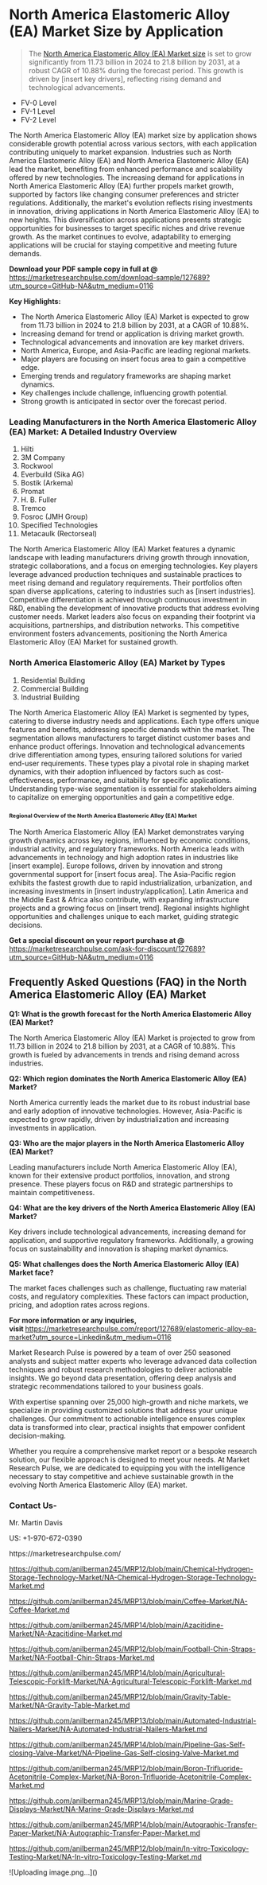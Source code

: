 <h1>North America Elastomeric Alloy (EA) Market&nbsp;Size by Application</h1><blockquote><p>The <a href="https://marketresearchpulse.com/download-sample/127689?utm_source=GitHub-NA&amp;utm_medium=0116">North America Elastomeric Alloy (EA) Market size</a> is set to grow significantly from 11.73 billion in 2024 to 21.8 billion by 2031, at a robust CAGR of 10.88% during the forecast period. This growth is driven by [insert key drivers], reflecting rising demand and technological advancements.</p></blockquote><ul><li>FV-0 Level<li> FV-1 Level<li> FV-2 Level</li></ul><p>The North America Elastomeric Alloy (EA) market size by application shows considerable growth potential across various sectors, with each application contributing uniquely to market expansion. Industries such as North America Elastomeric Alloy (EA) and North America Elastomeric Alloy (EA) lead the market, benefiting from enhanced performance and scalability offered by new technologies. The increasing demand for applications in North America Elastomeric Alloy (EA) further propels market growth, supported by factors like changing consumer preferences and stricter regulations. Additionally, the market's evolution reflects rising investments in innovation, driving applications in North America Elastomeric Alloy (EA) to new heights. This diversification across applications presents strategic opportunities for businesses to target specific niches and drive revenue growth. As the market continues to evolve, adaptability to emerging applications will be crucial for staying competitive and meeting future demands.</p><p><strong>Download your PDF sample copy in full at @ </strong><a href="https://marketresearchpulse.com/download-sample/127689?utm_source=GitHub-NA&amp;utm_medium=0116">https://marketresearchpulse.com/download-sample/127689?utm_source=GitHub-NA&amp;utm_medium=0116</a></p><p><strong>Key Highlights: </strong></p><ul><li>The North America Elastomeric Alloy (EA) Market is expected to grow from 11.73 billion in 2024 to 21.8 billion by 2031, at a CAGR of 10.88%.</li><li>Increasing demand for trend or application is driving market growth.</li><li>Technological advancements and innovation are key market drivers.</li><li>North America, Europe, and Asia-Pacific are leading regional markets.</li><li>Major players are focusing on insert focus area to gain a competitive edge.</li><li>Emerging trends and regulatory frameworks are shaping market dynamics.</li><li>Key challenges include challenge, influencing growth potential.</li><li>Strong growth is anticipated in sector over the forecast period.</li></ul><h3>Leading Manufacturers in the North America Elastomeric Alloy (EA) Market: A Detailed Industry Overview</h3><ol><li>Hilti</li><li>3M Company</li><li>Rockwool</li><li>Everbuild (Sika AG)</li><li>Bostik (Arkema)</li><li>Promat</li><li>H. B. Fuller</li><li>Tremco</li><li>Fosroc (JMH Group)</li><li>Specified Technologies</li><li>Metacaulk (Rectorseal)</li></ol><div class="flex max-w-full flex-col flex-grow"><div class="min-h-8 text-message flex w-full flex-col items-end gap-2 whitespace-normal break-words [.text-message+&amp;]:mt-5" dir="auto" data-message-author-role="assistant" data-message-id="fd8432e4-4910-450d-b182-61b7bfb0a01f" data-message-model-slug="gpt-4o"><div class="flex w-full flex-col gap-1 empty:hidden first:pt-[3px]"><div class="markdown prose w-full break-words dark:prose-invert light"><p>The North America Elastomeric Alloy (EA) Market features a dynamic landscape with leading manufacturers driving growth through innovation, strategic collaborations, and a focus on emerging technologies. Key players leverage advanced production techniques and sustainable practices to meet rising demand and regulatory requirements. Their portfolios often span diverse applications, catering to industries such as [insert industries]. Competitive differentiation is achieved through continuous investment in R&amp;D, enabling the development of innovative products that address evolving customer needs. Market leaders also focus on expanding their footprint via acquisitions, partnerships, and distribution networks. This competitive environment fosters advancements, positioning the North America Elastomeric Alloy (EA) Market for sustained growth.</p></div></div></div></div><h3>North America Elastomeric Alloy (EA) Market by Types</h3><ol><li>Residential Building<li> Commercial Building<li> Industrial Building</li></ol><div class="flex max-w-full flex-col flex-grow"><div class="min-h-8 text-message flex w-full flex-col items-end gap-2 whitespace-normal break-words [.text-message+&amp;]:mt-5" dir="auto" data-message-author-role="assistant" data-message-id="084470be-0bb7-4664-bddf-5156b4f41249" data-message-model-slug="gpt-4o-mini"><div class="flex w-full flex-col gap-1 empty:hidden first:pt-[3px]"><div class="markdown prose w-full break-words dark:prose-invert light"><p>The North America Elastomeric Alloy (EA) Market is segmented by types, catering to diverse industry needs and applications. Each type offers unique features and benefits, addressing specific demands within the market. The segmentation allows manufacturers to target distinct customer bases and enhance product offerings. Innovation and technological advancements drive differentiation among types, ensuring tailored solutions for varied end-user requirements. These types play a pivotal role in shaping market dynamics, with their adoption influenced by factors such as cost-effectiveness, performance, and suitability for specific applications. Understanding type-wise segmentation is essential for stakeholders aiming to capitalize on emerging opportunities and gain a competitive edge.</p></div></div></div></div><h3><span style="font-size: 11px;">Regional Overview of the North America Elastomeric Alloy (EA) Market</span></h3><div class="flex max-w-full flex-col flex-grow"><div class="min-h-8 text-message flex w-full flex-col items-end gap-2 whitespace-normal break-words [.text-message+&amp;]:mt-5" dir="auto" data-message-author-role="assistant" data-message-id="e9038762-ce64-4e30-91c9-9bd413514231" data-message-model-slug="gpt-4o-mini"><div class="flex w-full flex-col gap-1 empty:hidden first:pt-[3px]"><div class="markdown prose w-full break-words dark:prose-invert light"><p>The North America Elastomeric Alloy (EA) Market demonstrates varying growth dynamics across key regions, influenced by economic conditions, industrial activity, and regulatory frameworks. North America leads with advancements in technology and high adoption rates in industries like [insert example]. Europe follows, driven by innovation and strong governmental support for [insert focus area]. The Asia-Pacific region exhibits the fastest growth due to rapid industrialization, urbanization, and increasing investments in [insert industry/application]. Latin America and the Middle East &amp; Africa also contribute, with expanding infrastructure projects and a growing focus on [insert trend]. Regional insights highlight opportunities and challenges unique to each market, guiding strategic decisions.</p></div></div></div></div><p><strong>Get a special discount on your report purchase at @ </strong><a href="https://marketresearchpulse.com/ask-for-discount/127689?utm_source=GitHub-NA&amp;utm_medium=0116">https://marketresearchpulse.com/ask-for-discount/127689?utm_source=GitHub-NA&amp;utm_medium=0116</a></p><h2>Frequently Asked Questions (FAQ) in the North America Elastomeric Alloy (EA) Market</h2><p><strong>Q1: What is the growth forecast for the North America Elastomeric Alloy (EA) Market?</strong></p><p>The North America Elastomeric Alloy (EA) Market is projected to grow from 11.73 billion in 2024 to 21.8 billion by 2031, at a CAGR of 10.88%. This growth is fueled by advancements in trends and rising demand across industries.</p><p><strong>Q2: Which region dominates the North America Elastomeric Alloy (EA) Market?</strong></p><p>North America currently leads the market due to its robust industrial base and early adoption of innovative technologies. However, Asia-Pacific is expected to grow rapidly, driven by industrialization and increasing investments in application.</p><p><strong>Q3: Who are the major players in the North America Elastomeric Alloy (EA) Market?</strong></p><p>Leading manufacturers include North America Elastomeric Alloy (EA), known for their extensive product portfolios, innovation, and strong presence. These players focus on R&amp;D and strategic partnerships to maintain competitiveness.</p><p><strong>Q4: What are the key drivers of the North America Elastomeric Alloy (EA) Market?</strong></p><p>Key drivers include technological advancements, increasing demand for application, and supportive regulatory frameworks. Additionally, a growing focus on sustainability and innovation is shaping market dynamics.</p><p><strong>Q5: What challenges does the North America Elastomeric Alloy (EA) Market face?</strong></p><p>The market faces challenges such as challenge, fluctuating raw material costs, and regulatory complexities. These factors can impact production, pricing, and adoption rates across regions.</p><p><strong>For more information or any inquiries, visit&nbsp;</strong><a href="https://marketresearchpulse.com/report/127689/elastomeric-alloy-ea-market?utm_source=Linkedin&utm_medium=0116">https://marketresearchpulse.com/report/127689/elastomeric-alloy-ea-market?utm_source=Linkedin&utm_medium=0116</a></p><p>Market Research Pulse is powered by a team of over 250 seasoned analysts and subject matter experts who leverage advanced data collection techniques and robust research methodologies to deliver actionable insights. We go beyond data presentation, offering deep analysis and strategic recommendations tailored to your business goals.</p><p>With expertise spanning over 25,000 high-growth and niche markets, we specialize in providing customized solutions that address your unique challenges. Our commitment to actionable intelligence ensures complex data is transformed into clear, practical insights that empower confident decision-making.</p><p>Whether you require a comprehensive market report or a bespoke research solution, our flexible approach is designed to meet your needs. At Market Research Pulse, we are dedicated to equipping you with the intelligence necessary to stay competitive and achieve sustainable growth in the evolving North America Elastomeric Alloy (EA) market.</p><h3><strong>Contact Us-</strong></h3><p>Mr. Martin Davis</p><p>US: +1-970-672-0390</p><p>https://marketresearchpulse.com/</p><p><a href="https://github.com/anilberman245/MRP12/blob/main/Chemical-Hydrogen-Storage-Technology-Market/NA-Chemical-Hydrogen-Storage-Technology-Market.md">https://github.com/anilberman245/MRP12/blob/main/Chemical-Hydrogen-Storage-Technology-Market/NA-Chemical-Hydrogen-Storage-Technology-Market.md</a></p><p><a href="https://github.com/anilberman245/MRP13/blob/main/Coffee-Market/NA-Coffee-Market.md">https://github.com/anilberman245/MRP13/blob/main/Coffee-Market/NA-Coffee-Market.md</a></p><p><a href="https://github.com/anilberman245/MRP14/blob/main/Azacitidine-Market/NA-Azacitidine-Market.md">https://github.com/anilberman245/MRP14/blob/main/Azacitidine-Market/NA-Azacitidine-Market.md</a></p><p><a href="https://github.com/anilberman245/MRP12/blob/main/Football-Chin-Straps-Market/NA-Football-Chin-Straps-Market.md">https://github.com/anilberman245/MRP12/blob/main/Football-Chin-Straps-Market/NA-Football-Chin-Straps-Market.md</a></p><p><a href="https://github.com/anilberman245/MRP14/blob/main/Agricultural-Telescopic-Forklift-Market/NA-Agricultural-Telescopic-Forklift-Market.md">https://github.com/anilberman245/MRP14/blob/main/Agricultural-Telescopic-Forklift-Market/NA-Agricultural-Telescopic-Forklift-Market.md</a></p><p><a href="https://github.com/anilberman245/MRP12/blob/main/Gravity-Table-Market/NA-Gravity-Table-Market.md">https://github.com/anilberman245/MRP12/blob/main/Gravity-Table-Market/NA-Gravity-Table-Market.md</a></p><p><a href="https://github.com/anilberman245/MRP13/blob/main/Automated-Industrial-Nailers-Market/NA-Automated-Industrial-Nailers-Market.md">https://github.com/anilberman245/MRP13/blob/main/Automated-Industrial-Nailers-Market/NA-Automated-Industrial-Nailers-Market.md</a></p><p><a href="https://github.com/anilberman245/MRP14/blob/main/Pipeline-Gas-Self-closing-Valve-Market/NA-Pipeline-Gas-Self-closing-Valve-Market.md">https://github.com/anilberman245/MRP14/blob/main/Pipeline-Gas-Self-closing-Valve-Market/NA-Pipeline-Gas-Self-closing-Valve-Market.md</a></p><p><a href="https://github.com/anilberman245/MRP12/blob/main/Boron-Trifluoride-Acetonitrile-Complex-Market/NA-Boron-Trifluoride-Acetonitrile-Complex-Market.md">https://github.com/anilberman245/MRP12/blob/main/Boron-Trifluoride-Acetonitrile-Complex-Market/NA-Boron-Trifluoride-Acetonitrile-Complex-Market.md</a></p><p><a href="https://github.com/anilberman245/MRP13/blob/main/Marine-Grade-Displays-Market/NA-Marine-Grade-Displays-Market.md">https://github.com/anilberman245/MRP13/blob/main/Marine-Grade-Displays-Market/NA-Marine-Grade-Displays-Market.md</a></p><p><a href="https://github.com/anilberman245/MRP14/blob/main/Autographic-Transfer-Paper-Market/NA-Autographic-Transfer-Paper-Market.md">https://github.com/anilberman245/MRP14/blob/main/Autographic-Transfer-Paper-Market/NA-Autographic-Transfer-Paper-Market.md</a></p><p><a href="https://github.com/anilberman245/MRP12/blob/main/In-vitro-Toxicology-Testing-Market/NA-In-vitro-Toxicology-Testing-Market.md">https://github.com/anilberman245/MRP12/blob/main/In-vitro-Toxicology-Testing-Market/NA-In-vitro-Toxicology-Testing-Market.md</a></p>
![Uploading image.png…]()
